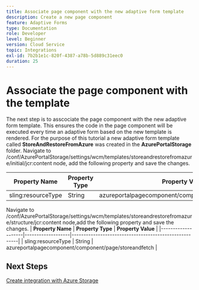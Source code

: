 ```yaml
---
title: Associate page component with the new adaptive form template
description: Create a new page component
feature: Adaptive Forms
type: Documentation
role: Developer
level: Beginner
version: Cloud Service
topic: Integrations
exl-id: 7b2b1e1c-820f-4387-a78b-5d889c31eec0
duration: 25
---
```

# Associate the page component with the template

The next step is to asscociate the page component with the new adaptive form template. This ensures the code in the page component will be executed every time an adaptive form based on the new template is rendered. For the purpose of this tutorial a new adaptive form template called **StoreAndRestoreFromAzure** was created in the **AzurePortalStorage** folder.
Navigate to /conf/AzurePortalStorage/settings/wcm/templates/storeandrestorefromazure/initial/jcr:content node, add the following property and save the changes.

| **Property Name**  | **Property Type** | **Property Value**                                    |
|--------------------|-------------------|-------------------------------------------------------|
| sling:resourceType | String            | azureportalpagecomponent/component/page/storeandfetch |

Navigate to /conf/AzurePortalStorage/settings/wcm/templates/storeandrestorefromazure/structure/jcr:content node,add the following property and save the changes.
| **Property Name**  | **Property Type** | **Property Value**                                    |
|--------------------|-------------------|-------------------------------------------------------|
| sling:resourceType | String            | azureportalpagecomponent/component/page/storeandfetch |


## Next Steps

[Create integration with Azure Storage](./create-fdm.md)

